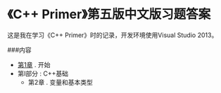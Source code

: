 # 《C++ Primer》第五版中文版习题答案
这是我在学习《C++ Primer》时的记录，开发环境使用Visual Studio 2013。

###内容 
- [第1章](ch01/README.md) . 开始
- 第Ⅰ部分 : C++基础
	- 第2章 . 变量和基本类型




